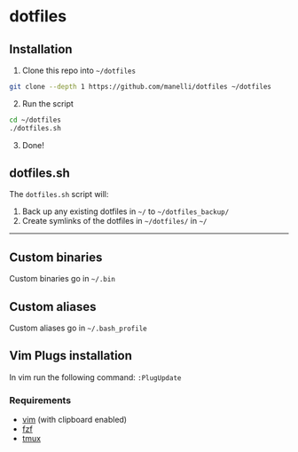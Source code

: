 dotfiles
========


## Installation
1) Clone this repo into `~/dotfiles`
``` bash
git clone --depth 1 https://github.com/manelli/dotfiles ~/dotfiles
```

2) Run the script
``` bash
cd ~/dotfiles
./dotfiles.sh
```

3) Done!


## dotfiles.sh
The `dotfiles.sh` script will:

1. Back up any existing dotfiles in `~/` to `~/dotfiles_backup/`
2. Create symlinks of the dotfiles in `~/dotfiles/` in `~/`

---

## Custom binaries
Custom binaries go in `~/.bin`

## Custom aliases
Custom aliases go in `~/.bash_profile`

## Vim Plugs installation
In vim run the following command: `:PlugUpdate`

### Requirements
- [vim](https://github.com/vim/vim) (with clipboard enabled)
- [fzf](https://github.com/junegunn/fzf)
- [tmux](https://github.com/tmux/tmux)
